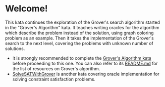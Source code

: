 # Welcome!

This kata continues the exploration of the Grover's search algorithm started in the "Grover's Algorithm" kata. It teaches writing oracles for the algorithm which describe the problem instead of the solution, using graph coloring problem as an example. Then it takes the implementation of the Grover's search to the next level, covering the problems with unknown number of solutions.

* It is strongly recommended to complete the [Grover's Algorithm kata](./../GroversAlgorithm/) before proceeding to this one. You can also refer to its [README.md](./../GroversAlgorithm/README.md) for the list of resources on Grover's algorithm.
* [SolveSATWithGrover](./../SolveSATWithGrover/) is another kata covering oracle implementation for solving constraint satisfaction problems.